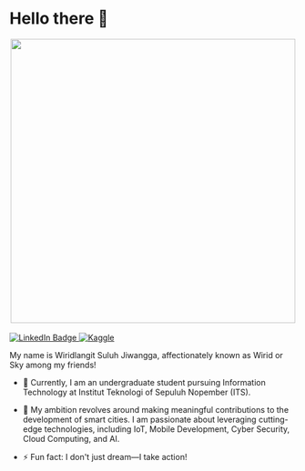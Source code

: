 # Hello there 👋
 <div id="header" align="center">
  <img src="https://media.giphy.com/media/l1J9FtGm9VNUerkRi/giphy-downsized-large.gif" width="500"/>
</div>
<br>

<div id="badges">
  <a href="https://linkedin.com/in/wiridlangit">
    <img src="https://img.shields.io/badge/LinkedIn-blue?style=for-the-badge&logo=linkedin&logoColor=white" alt="LinkedIn Badge"/>
  </a>
  <a href="https://www.kaggle.com/wiridlangit">
    <img src="https://img.shields.io/badge/Kaggle-white?style=for-the-badge&logo=kaggle&logoColor=blue" alt="Kaggle"/>
  </a>
</div>

<!--
**wiridlangit/wiridlangit** is a ✨ _special_ ✨ repository because its `README.md` (this file) appears on your GitHub profile.

Here are some ideas to get you started:

- 🔭 I’m currently working on ...
- 🌱 I’m currently learning ...
- 👯 I’m looking to collaborate on ...
- 🤔 I’m looking for help with ...
- 💬 Ask me about ...
- 📫 How to reach me: ...
- 😄 Pronouns: ...
- ⚡ Fun fact: ...
-->


My name is Wiridlangit Suluh Jiwangga, affectionately known as Wirid or Sky among my friends!

- 🔭 Currently, I am an undergraduate student pursuing Information Technology at Institut Teknologi of Sepuluh Nopember (ITS). 

- 🌱 My ambition revolves around making meaningful contributions to the development of smart cities. I am passionate about leveraging cutting-edge technologies, including IoT, Mobile Development, Cyber Security, Cloud Computing, and AI.

- ⚡ Fun fact: I don't just dream—I take action!

 
